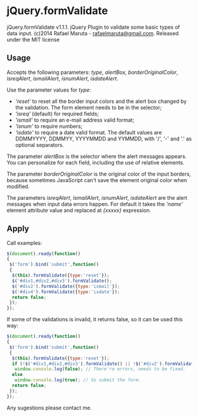 jQuery.formValidate
======

jQuery.formValidate v1.1.1. 
jQuery Plugin to validate some basic types of data input. 
(c)2014 Rafael Maruta - rafaelmaruta@gmail.com.
Released under the MIT license

Usage
--------

Accepts the following parameters: *type*, *alertBox*, *borderOriginalColor*, *isreqAlert*, *ismailAlert*, *isnumAlert*, *isdateAlert*.

Use the parameter values for *type*:
- *'reset'* to reset all the border input colors and the alert box changed by the validation. The form element needs to be in the selector;
- *'isreq'* (default) for required fields;
- *'ismail'* to require an e-mail address valid format;
- *'isnum'* to require numbers;
- *'isdate'* to require a date valid format. The default values are DDMMYYYY, DDMMYY, YYYYMMDD and YYMMDD, with '/', '-' and '.' as optional separators.

The parameter *alertBox* is the selector where the alert messages appears. You can personalize for each field, including the use of relative elements.

The parameter *borderOriginalColor* is the original color of the input borders, because sometimes JavaScript can't save the element original color when modified.

The parameters *isreqAlert*, *ismailAlert*, *isnumAlert*, *isdateAlert* are the alert messages when input data errors happen. For default it takes the *'name'* element attribute value and replaced at *{xxxxx}* expression.

Apply
--------

Call examples:

```javascript
$(document).ready(function()
{
 $('form').bind('submit',function()
 {
  $(this).formValidate({type:'reset'});
  $('#div1,#div2,#div3').formValidate();
  $('#div2').formValidate({type:'ismail'});
  $('#div4').formValidate({type:'isdate'});
  return false;
 });
});
```

If some of the validations is invalid, it returns false, so it can be used this way:

```javascript
$(document).ready(function()
{
 $('form').bind('submit',function()
 {
  $(this).formValidate({type:'reset'});
  if (!$('#div1,#div2,#div3').formValidate() || !$('#div2').formValidate({type:'ismail'}) || !$('#div4').formValidate({type:'isdate'}))
   window.console.log(false); // There're errors, needs to be fixed.
  else
   window.console.log(true); // So submit the form.
  return false;
 });
});
```

Any sugestions please contact me.